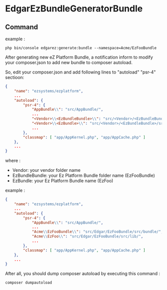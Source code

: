 # EdgarEzBundleGeneratorBundle

## Command

example :

```
php bin/console edgarez:generate:bundle --namespace=Acme/EzFooBundle
```

After generating new eZ Platform Bundle, a notification inform to modify your composer.json to add new bundle to composer autoload.

So, edit your composer.json and add following lines to "autoload" "psr-4" sectioon:

```json
{
    "name": "ezsystems/ezplatform",
    ...
    "autoload": {
        "psr-4": {
            "AppBundle\\": "src/AppBundle/",
            ...
            "<Vendor>\\<EzBundleBundle>\\": "src/<Vendor>/<EzBundleBundle>/src/bundle/",
            "<Vendor>\\<EzBundle>\\": "src/<Vendor>/<EzBundleBundle>/src/lib/",
            ...
        },
        "classmap": [ "app/AppKernel.php", "app/AppCache.php" ]
    },
    ...
}
```

where :
* Vendor: your vendor folder name
* EzBundleBundle: your Ez Platform Bundle folder name (EzFooBundle)
* EzBundle: your Ez Platform Bundle name (EzFoo)

example :

```json
{
    "name": "ezsystems/ezplatform",
    ...
    "autoload": {
        "psr-4": {
            "AppBundle\\": "src/AppBundle/",
            ...
            "Acme\\EzFooBundle\\": "src/Edgar/EzFooBundle/src/bundle/",
            "Acme\\EzFoo\\": "src/Edgar/EzFooBundle/src/lib/",
            ...
        },
        "classmap": [ "app/AppKernel.php", "app/AppCache.php" ]
    },
    ...
}
```

After all, you should dump composer autoload by executing this command :

```
composer dumpautoload
```
